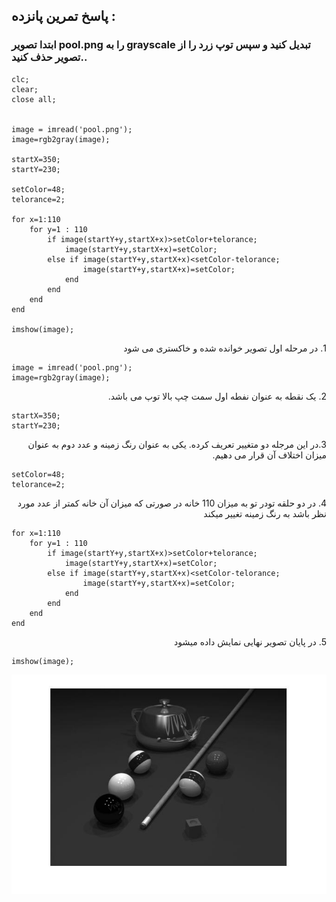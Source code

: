 
## پاسخ تمرین پانزده :
### ابتدا تصویر pool.png را به grayscale تبدیل کنید و سپس توپ زرد را از تصویر حذف کنید..

````
clc;
clear;
close all;


image = imread('pool.png');
image=rgb2gray(image);

startX=350;
startY=230;

setColor=48;
telorance=2;

for x=1:110
    for y=1 : 110
        if image(startY+y,startX+x)>setColor+telorance;
            image(startY+y,startX+x)=setColor;
        else if image(startY+y,startX+x)<setColor-telorance;
                image(startY+y,startX+x)=setColor;
            end
        end
    end
end

imshow(image);
````

<div dir="rtl">
1. در مرحله اول تصویر خوانده شده و خاکستری می شود
</div>

````
image = imread('pool.png');
image=rgb2gray(image);
````
<div dir="rtl">
2. یک نقطه به عنوان نفطه اول سمت چپ بالا توپ می باشد.
</div>

````
startX=350;
startY=230;
````
<div dir="rtl">
  3.در این مرجله دو متغییر تعریف کرده. یکی به عنوان رنگ زمینه و عدد دوم به عنوان میزان اختلاف آن قرار می دهیم.
</div>

````
setColor=48;
telorance=2;
````
<div dir="rtl">
4. در دو حلقه تودر تو به میزان 110 خانه در صورتی که میزان آن خانه کمتر از عدد مورد نظر باشد به رنگ زمینه تغییر میکند
</div>

````
for x=1:110
    for y=1 : 110
        if image(startY+y,startX+x)>setColor+telorance;
            image(startY+y,startX+x)=setColor;
        else if image(startY+y,startX+x)<setColor-telorance;
                image(startY+y,startX+x)=setColor;
            end
        end
    end
end
````

<div dir="rtl">
5. در پایان تصویر نهایی نمایش داده میشود
</div>

````
imshow(image);
````

![Image of Yaktocat](result2.jpg)
